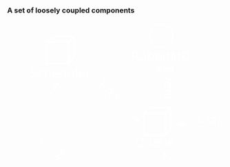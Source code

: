 ### A set of loosely coupled components

<svg
   xmlns:dc="http://purl.org/dc/elements/1.1/"
   xmlns:cc="http://creativecommons.org/ns#"
   xmlns:rdf="http://www.w3.org/1999/02/22-rdf-syntax-ns#"
   xmlns:svg="http://www.w3.org/2000/svg"
   xmlns="http://www.w3.org/2000/svg"
   xmlns:xlink="http://www.w3.org/1999/xlink"
   version="1.1"
   width="931.51184"
   height="597.75269"
   id="svg2">
  <defs
     id="defs4">
    <marker
       refX="0"
       refY="0"
       orient="auto"
       id="Arrow1Mend"
       style="overflow:visible">
      <path
         d="M 0,0 5,-5 -12.5,0 5,5 0,0 z"
         transform="matrix(-0.4,0,0,-0.4,-4,0)"
         id="path6294"
         style="fill-rule:evenodd;stroke:#000000;stroke-width:1pt" />
    </marker>
    <marker
       refX="0"
       refY="0"
       orient="auto"
       id="Arrow2Lend"
       style="overflow:visible">
      <path
         d="M 8.7185878,4.0337352 -2.2072895,0.01601326 8.7185884,-4.0017078 c -1.7454984,2.3720609 -1.7354408,5.6174519 -6e-7,8.035443 z"
         transform="matrix(-1.1,0,0,-1.1,-1.1,0)"
         id="path6306"
         style="fill-rule:evenodd;stroke-width:0.625;stroke-linejoin:round" />
    </marker>
    <marker
       refX="0"
       refY="0"
       orient="auto"
       id="Arrow1Lend"
       style="overflow:visible">
      <path
         d="M 0,0 5,-5 -12.5,0 5,5 0,0 z"
         transform="matrix(-0.8,0,0,-0.8,-10,0)"
         id="path6288"
         style="fill-rule:evenodd;stroke:#000000;stroke-width:1pt" />
    </marker>
    <filter
       color-interpolation-filters="sRGB"
       id="filter4927">
      <feTurbulence
         id="feTurbulence4929"
         type="fractalNoise"
         numOctaves="7"
         baseFrequency="0.02"
         seed="55"
         result="result0" />
      <feDiffuseLighting
         id="feDiffuseLighting4931"
         surfaceScale="4"
         diffuseConstant="1"
         kernelUnitLength="1"
         result="result1"
         in="result0">
        <feDistantLight
           id="feDistantLight4933"
           azimuth="235"
           elevation="60" />
      </feDiffuseLighting>
      <feSpecularLighting
         id="feSpecularLighting4935"
         in="result0"
         surfaceScale="3"
         specularConstant="1"
         specularExponent="25"
         kernelUnitLength="1"
         result="result3">
        <feDistantLight
           id="feDistantLight4937"
           azimuth="235"
           elevation="55" />
      </feSpecularLighting>
      <feComposite
         in2="SourceGraphic"
         operator="arithmetic"
         k1="1"
         k2="0"
         k3="0"
         k4="0"
         in="result1"
         result="result2"
         id="feComposite4939" />
      <feComposite
         in2="result3"
         operator="arithmetic"
         k1="0"
         k2="1"
         k3="1"
         k4="0"
         in="result2"
         result="result4"
         id="feComposite4941" />
      <feComposite
         in2="SourceAlpha"
         operator="in"
         in="result4"
         result="fbSourceGraphic"
         id="feComposite4943" />
      <feDisplacementMap
         in2="result0"
         scale="7"
         xChannelSelector="R"
         yChannelSelector="G"
         id="feDisplacementMap4945" />
    </filter>
    <filter
       color-interpolation-filters="sRGB"
       id="filter4927-9">
      <feTurbulence
         id="feTurbulence4929-3"
         type="fractalNoise"
         numOctaves="7"
         baseFrequency="0.02"
         seed="55"
         result="result0" />
      <feDiffuseLighting
         id="feDiffuseLighting4931-6"
         surfaceScale="4"
         diffuseConstant="1"
         kernelUnitLength="1"
         result="result1"
         in="result0">
        <feDistantLight
           id="feDistantLight4933-1"
           azimuth="235"
           elevation="60" />
      </feDiffuseLighting>
      <feSpecularLighting
         id="feSpecularLighting4935-5"
         in="result0"
         surfaceScale="3"
         specularConstant="1"
         specularExponent="25"
         kernelUnitLength="1"
         result="result3">
        <feDistantLight
           id="feDistantLight4937-6"
           azimuth="235"
           elevation="55" />
      </feSpecularLighting>
      <feComposite
         in2="SourceGraphic"
         operator="arithmetic"
         k1="1"
         k2="0"
         k3="0"
         k4="0"
         in="result1"
         result="result2"
         id="feComposite4939-9" />
      <feComposite
         in2="result3"
         operator="arithmetic"
         k1="0"
         k2="1"
         k3="1"
         k4="0"
         in="result2"
         result="result4"
         id="feComposite4941-2" />
      <feComposite
         in2="SourceAlpha"
         operator="in"
         in="result4"
         result="fbSourceGraphic"
         id="feComposite4943-5" />
      <feDisplacementMap
         in2="result0"
         scale="7"
         xChannelSelector="R"
         yChannelSelector="G"
         id="feDisplacementMap4945-8" />
    </filter>
    <filter
       color-interpolation-filters="sRGB"
       id="filter5200">
      <feTurbulence
         id="feTurbulence5202"
         type="fractalNoise"
         numOctaves="7"
         baseFrequency="0.02"
         seed="55"
         result="result0" />
      <feDiffuseLighting
         id="feDiffuseLighting5204"
         surfaceScale="4"
         diffuseConstant="1"
         kernelUnitLength="1"
         result="result1"
         in="result0">
        <feDistantLight
           id="feDistantLight5206"
           azimuth="235"
           elevation="60" />
      </feDiffuseLighting>
      <feSpecularLighting
         id="feSpecularLighting5208"
         in="result0"
         surfaceScale="3"
         specularConstant="1"
         specularExponent="25"
         kernelUnitLength="1"
         result="result3">
        <feDistantLight
           id="feDistantLight5210"
           azimuth="235"
           elevation="55" />
      </feSpecularLighting>
      <feComposite
         in2="SourceGraphic"
         operator="arithmetic"
         k1="1"
         k2="0"
         k3="0"
         k4="0"
         in="result1"
         result="result2"
         id="feComposite5212" />
      <feComposite
         in2="result3"
         operator="arithmetic"
         k1="0"
         k2="1"
         k3="1"
         k4="0"
         in="result2"
         result="result4"
         id="feComposite5214" />
      <feComposite
         in2="SourceAlpha"
         operator="in"
         in="result4"
         result="fbSourceGraphic"
         id="feComposite5216" />
      <feDisplacementMap
         in2="result0"
         scale="7"
         xChannelSelector="R"
         yChannelSelector="G"
         id="feDisplacementMap5218" />
    </filter>
    <marker
       refX="0"
       refY="0"
       orient="auto"
       id="Arrow1Mend-0"
       style="overflow:visible">
      <path
         d="M 0,0 5,-5 -12.5,0 5,5 0,0 z"
         transform="matrix(-0.4,0,0,-0.4,-4,0)"
         id="path6294-4"
         style="fill-rule:evenodd;stroke:#000000;stroke-width:1pt" />
    </marker>
    <marker
       refX="0"
       refY="0"
       orient="auto"
       id="marker4054"
       style="overflow:visible">
      <path
         d="M 0,0 5,-5 -12.5,0 5,5 0,0 z"
         transform="matrix(-0.4,0,0,-0.4,-4,0)"
         id="path4056"
         style="fill-rule:evenodd;stroke:#000000;stroke-width:1pt" />
    </marker>
    <marker
       refX="0"
       refY="0"
       orient="auto"
       id="marker4058"
       style="overflow:visible">
      <path
         d="M 0,0 5,-5 -12.5,0 5,5 0,0 z"
         transform="matrix(-0.4,0,0,-0.4,-4,0)"
         id="path4060"
         style="fill-rule:evenodd;stroke:#000000;stroke-width:1pt" />
    </marker>
    <marker
       refX="0"
       refY="0"
       orient="auto"
       id="marker4062"
       style="overflow:visible">
      <path
         d="M 0,0 5,-5 -12.5,0 5,5 0,0 z"
         transform="matrix(-0.4,0,0,-0.4,-4,0)"
         id="path4064"
         style="fill-rule:evenodd;stroke:#000000;stroke-width:1pt" />
    </marker>
    <marker
       refX="0"
       refY="0"
       orient="auto"
       id="marker4066"
       style="overflow:visible">
      <path
         d="M 0,0 5,-5 -12.5,0 5,5 0,0 z"
         transform="matrix(-0.4,0,0,-0.4,-4,0)"
         id="path4068"
         style="fill-rule:evenodd;stroke:#000000;stroke-width:1pt" />
    </marker>
    <marker
       refX="0"
       refY="0"
       orient="auto"
       id="marker4070"
       style="overflow:visible">
      <path
         d="M 0,0 5,-5 -12.5,0 5,5 0,0 z"
         transform="matrix(-0.4,0,0,-0.4,-4,0)"
         id="path4072"
         style="fill-rule:evenodd;stroke:#000000;stroke-width:1pt" />
    </marker>
    <marker
       refX="0"
       refY="0"
       orient="auto"
       id="marker4074"
       style="overflow:visible">
      <path
         d="M 0,0 5,-5 -12.5,0 5,5 0,0 z"
         transform="matrix(-0.4,0,0,-0.4,-4,0)"
         id="path4076"
         style="fill-rule:evenodd;stroke:#000000;stroke-width:1pt" />
    </marker>
    <path
       d="m 275.77164,1927.2959 c 35.31392,7.8399 75.72672,12.6374 98.6414,42.4264"
       id="path7150-9"
       style="fill:none;stroke:none" />
    <path
       d="m 456.43743,1138.4241 c 28.4362,5.7057 49.00039,20.5567 51.97234,48.7903"
       transform="translate(0,702.36215)"
       id="path7161-2"
       style="fill:none;stroke:none" />
    <path
       d="m 224.5064,1846.0895 c 2.26662,21.2383 -1.95841,40.8674 0.35355,61.3389"
       id="path7166-2"
       style="fill:none;stroke:none" />
    <path
       d="m 127,1169.5 c 14.35038,12.4758 36.6232,25.0774 46.5,36.75"
       transform="translate(0,702.36215)"
       id="path7189-6"
       style="fill:none;stroke:none" />
    <path
       d="m 64.06095,1972.2176 c 35.96516,71.8882 38.83121,64.6814 33.5,121"
       id="path7200-5"
       style="fill:none;stroke:none" />
    <path
       d="m 417.193,1423.0345 c 24.95118,-15.18 84.14272,-66.644 103.23758,-94.0452"
       transform="translate(0,702.36215)"
       id="path7211-5"
       style="fill:none;stroke:none" />
    <path
       d="m 251.37646,1280.199 c 24.33622,32.8983 59.3224,73.2045 94.39875,106.4195"
       transform="translate(0,702.36215)"
       id="path7235-1"
       style="fill:none;stroke:none" />
    <filter
       color-interpolation-filters="sRGB"
       id="filter4522">
      <feTurbulence
         id="feTurbulence4524"
         type="fractalNoise"
         numOctaves="7"
         baseFrequency="0.02"
         seed="55"
         result="result0" />
      <feDiffuseLighting
         id="feDiffuseLighting4526"
         surfaceScale="4"
         diffuseConstant="1"
         kernelUnitLength="1"
         result="result1"
         in="result0">
        <feDistantLight
           id="feDistantLight4528"
           azimuth="235"
           elevation="60" />
      </feDiffuseLighting>
      <feSpecularLighting
         id="feSpecularLighting4530"
         in="result0"
         surfaceScale="3"
         specularConstant="1"
         specularExponent="25"
         kernelUnitLength="1"
         result="result3">
        <feDistantLight
           id="feDistantLight4532"
           azimuth="235"
           elevation="55" />
      </feSpecularLighting>
      <feComposite
         in2="SourceGraphic"
         operator="arithmetic"
         k1="1"
         k2="0"
         k3="0"
         k4="0"
         in="result1"
         result="result2"
         id="feComposite4534" />
      <feComposite
         in2="result3"
         operator="arithmetic"
         k1="0"
         k2="1"
         k3="1"
         k4="0"
         in="result2"
         result="result4"
         id="feComposite4536" />
      <feComposite
         in2="SourceAlpha"
         operator="in"
         in="result4"
         result="fbSourceGraphic"
         id="feComposite4538" />
      <feDisplacementMap
         in2="result0"
         scale="7"
         xChannelSelector="R"
         yChannelSelector="G"
         id="feDisplacementMap4540" />
    </filter>
    <marker
       refX="0"
       refY="0"
       orient="auto"
       id="Arrow1Mend-08"
       style="overflow:visible">
      <path
         d="M 0,0 5,-5 -12.5,0 5,5 0,0 z"
         transform="matrix(-0.4,0,0,-0.4,-4,0)"
         id="path6294-0"
         style="fill-rule:evenodd;stroke:#000000;stroke-width:1pt" />
    </marker>
    <marker
       refX="0"
       refY="0"
       orient="auto"
       id="marker3361"
       style="overflow:visible">
      <path
         d="M 0,0 5,-5 -12.5,0 5,5 0,0 z"
         transform="matrix(-0.4,0,0,-0.4,-4,0)"
         id="path3363"
         style="fill-rule:evenodd;stroke:#000000;stroke-width:1pt" />
    </marker>
    <marker
       refX="0"
       refY="0"
       orient="auto"
       id="marker3365"
       style="overflow:visible">
      <path
         d="M 0,0 5,-5 -12.5,0 5,5 0,0 z"
         transform="matrix(-0.4,0,0,-0.4,-4,0)"
         id="path3367"
         style="fill-rule:evenodd;stroke:#000000;stroke-width:1pt" />
    </marker>
    <marker
       refX="0"
       refY="0"
       orient="auto"
       id="marker3369"
       style="overflow:visible">
      <path
         d="M 0,0 5,-5 -12.5,0 5,5 0,0 z"
         transform="matrix(-0.4,0,0,-0.4,-4,0)"
         id="path3371"
         style="fill-rule:evenodd;stroke:#000000;stroke-width:1pt" />
    </marker>
    <marker
       refX="0"
       refY="0"
       orient="auto"
       id="marker3373"
       style="overflow:visible">
      <path
         d="M 0,0 5,-5 -12.5,0 5,5 0,0 z"
         transform="matrix(-0.4,0,0,-0.4,-4,0)"
         id="path3375"
         style="fill-rule:evenodd;stroke:#000000;stroke-width:1pt" />
    </marker>
    <marker
       refX="0"
       refY="0"
       orient="auto"
       id="marker3377"
       style="overflow:visible">
      <path
         d="M 0,0 5,-5 -12.5,0 5,5 0,0 z"
         transform="matrix(-0.4,0,0,-0.4,-4,0)"
         id="path3379"
         style="fill-rule:evenodd;stroke:#000000;stroke-width:1pt" />
    </marker>
    <marker
       refX="0"
       refY="0"
       orient="auto"
       id="marker3381"
       style="overflow:visible">
      <path
         d="M 0,0 5,-5 -12.5,0 5,5 0,0 z"
         transform="matrix(-0.4,0,0,-0.4,-4,0)"
         id="path3383"
         style="fill-rule:evenodd;stroke:#000000;stroke-width:1pt" />
    </marker>
    <path
       d="m 275.77164,1927.2959 c 35.31392,7.8399 75.72672,12.6374 98.6414,42.4264"
       id="path7150-8"
       style="fill:none;stroke:none" />
    <path
       d="m 456.43743,1138.4241 c 28.4362,5.7057 49.00039,20.5567 51.97234,48.7903"
       transform="translate(0,702.36215)"
       id="path7161-7"
       style="fill:none;stroke:none" />
    <path
       d="m 224.5064,1846.0895 c 2.26662,21.2383 -1.95841,40.8674 0.35355,61.3389"
       id="path7166-0"
       style="fill:none;stroke:none" />
    <path
       d="m 127,1169.5 c 14.35038,12.4758 36.6232,25.0774 46.5,36.75"
       transform="translate(0,702.36215)"
       id="path7189-7"
       style="fill:none;stroke:none" />
    <path
       d="m 64.06095,1972.2176 c 35.96516,71.8882 38.83121,64.6814 33.5,121"
       id="path7200-0"
       style="fill:none;stroke:none" />
    <path
       d="m 417.193,1423.0345 c 24.95118,-15.18 84.14272,-66.644 103.23758,-94.0452"
       transform="translate(0,702.36215)"
       id="path7211-59"
       style="fill:none;stroke:none" />
    <path
       d="m 251.37646,1280.199 c 24.33622,32.8983 59.3224,73.2045 94.39875,106.4195"
       transform="translate(0,702.36215)"
       id="path7235-14"
       style="fill:none;stroke:none" />
    <marker
       refX="0"
       refY="0"
       orient="auto"
       id="Arrow1Mend-9"
       style="overflow:visible">
      <path
         d="M 0,0 5,-5 -12.5,0 5,5 0,0 z"
         transform="matrix(-0.4,0,0,-0.4,-4,0)"
         id="path6294-2"
         style="fill-rule:evenodd;stroke:#000000;stroke-width:1pt" />
    </marker>
  </defs>
  <metadata
     id="metadata7">
    <rdf:RDF>
      <cc:Work
         rdf:about="">
        <dc:format>image/svg+xml</dc:format>
        <dc:type
           rdf:resource="http://purl.org/dc/dcmitype/StillImage" />
        <dc:title></dc:title>
      </cc:Work>
    </rdf:RDF>
  </metadata>
  <g class="fragment"
     transform="matrix(1.5742694,0,0,1.5742694,-65.474708,-989.88714)"
     id="g6067-6-4">
    <g
       transform="translate(122.04179,-82.797355)"
       id="g5342-9-1-2-4">
      <path
         d="m 131.09203,838.77085 29.8198,0 0,29.81981 -7.50365,10 -32.31615,0 0,-32.31225 z m -10,8 31.8198,0 0,31.81981 -31.8198,0 z"
         id="rect5234-6-8-4-9-83"
         style="color:#000000;fill:none;stroke:#ffffff;stroke-width:2;stroke-linecap:butt;stroke-linejoin:miter;stroke-miterlimit:4;stroke-opacity:1;stroke-dashoffset:0;marker:none;visibility:visible;display:inline;overflow:visible;enable-background:accumulate" />
      <path
         d="m 152.77926,144.62967 8.06544,-8.06543"
         transform="translate(0,702.36215)"
         id="path5340-8-0-4-6"
         style="fill:none;stroke:#ffffff;stroke-width:2;stroke-linecap:butt;stroke-linejoin:miter;stroke-miterlimit:4;stroke-opacity:1;stroke-dasharray:none" />
    </g>
    <text
       x="230.05235"
       y="813.13824"
       id="text5536-7-8"
       xml:space="preserve"
       style="font-size:18px;font-style:normal;font-variant:normal;font-weight:normal;font-stretch:normal;line-height:125%;letter-spacing:0px;word-spacing:0px;fill:#ffffff;fill-opacity:1;stroke:none;font-family:DejaVu Sans;-inkscape-font-specification:DejaVu Sans"><tspan
         x="230.05235"
         y="813.13824"
         id="tspan5538-5-2"
         style="fill:#ffffff;fill-opacity:1">Queue</tspan></text>
  </g>
  <g class="fragment"
     transform="matrix(1.5742694,0,0,1.5742694,-4.078203,-1218.1562)"
     id="g6046-3-1"
     style="fill:#c8deff;fill-opacity:1">
    <path
       d="m 505.70777,889.69233 c -21.42092,0 -39.7442,14.28116 -47.20531,34.50478 -5.35621,-2.36328 -11.30177,-3.62681 -17.54193,-3.62681 -21.03759,0 -38.54689,14.90134 -42.37532,34.65648 -2.69572,-0.66954 -5.52194,-1.00744 -8.42939,-1.00744 -18.93171,0 -34.26499,15.09594 -34.26499,33.69896 0,18.6038 15.33344,33.699 34.26499,33.699 5.9529,0 11.57043,-1.5076 16.44902,-4.1306 8.42042,8.4426 22.10277,13.9533 37.54534,13.9533 12.43839,0 23.70787,-3.5715 32.03188,-9.3693 7.15298,7.4965 17.16349,12.1398 28.25076,12.1398 14.40383,0 26.99474,-7.8603 33.85393,-19.5957 4.72249,2.656 10.0575,4.181 15.67421,4.181 19.63149,0 35.54059,-18.2222 35.54059,-40.70173 0,-21.64929 -14.77085,-39.32334 -33.39883,-40.60057 -3.15506,-26.96374 -24.52183,-47.80396 -50.3943,-47.80396 z"
       id="path4074-4-7-17"
       style="fill:none;stroke:#ffffff;stroke-width:3.26240063;stroke-linecap:round;stroke-linejoin:round;stroke-opacity:1" />
    <g
       transform="translate(370.40009,135.59866)"
       id="g5342-1-1-8"
       style="fill:#ffffff;fill-opacity:1">
      <path
         d="m 131.09203,838.77085 29.8198,0 0,29.81981 -7.50365,10 -32.31615,0 0,-32.31225 z m -10,8 31.8198,0 0,31.81981 -31.8198,0 z"
         id="rect5234-6-3-4-91"
         style="color:#000000;fill:none;stroke:#ffffff;stroke-width:2;stroke-linecap:butt;stroke-linejoin:miter;stroke-miterlimit:4;stroke-opacity:1;stroke-dashoffset:0;marker:none;visibility:visible;display:inline;overflow:visible;enable-background:accumulate" />
      <path
         d="m 152.77926,144.62967 8.06544,-8.06543"
         transform="translate(0,702.36215)"
         id="path5340-6-7-0"
         style="fill:#ffffff;fill-opacity:1;stroke:#ffffff;stroke-width:2;stroke-linecap:butt;stroke-linejoin:miter;stroke-miterlimit:4;stroke-opacity:1;stroke-dasharray:none" />
    </g>
    <g
       transform="translate(359.60898,62.042311)"
       id="g5342-5-8-4"
       style="fill:#ffffff;fill-opacity:1">
      <path
         d="m 131.09203,838.77085 29.8198,0 0,29.81981 -7.50365,10 -32.31615,0 0,-32.31225 z m -10,8 31.8198,0 0,31.81981 -31.8198,0 z"
         id="rect5234-6-7-6-7"
         style="color:#000000;fill:none;stroke:#ffffff;stroke-width:2;stroke-linecap:butt;stroke-linejoin:miter;stroke-miterlimit:4;stroke-opacity:1;stroke-dashoffset:0;marker:none;visibility:visible;display:inline;overflow:visible;enable-background:accumulate" />
      <path
         d="m 152.77926,144.62967 8.06544,-8.06543"
         transform="translate(0,702.36215)"
         id="path5340-64-4-5"
         style="fill:#ffffff;fill-opacity:1;stroke:#ffffff;stroke-width:2;stroke-linecap:butt;stroke-linejoin:miter;stroke-miterlimit:4;stroke-opacity:1;stroke-dasharray:none" />
    </g>
    <g
       transform="translate(297.76279,134.14585)"
       id="g5342-5-7-6-8"
       style="fill:#ffffff;fill-opacity:1">
      <path
         d="m 131.09203,838.77085 29.8198,0 0,29.81981 -7.50365,10 -32.31615,0 0,-32.31225 z m -10,8 31.8198,0 0,31.81981 -31.8198,0 z"
         id="rect5234-6-7-9-3-3"
         style="color:#000000;fill:none;stroke:#ffffff;stroke-width:2;stroke-linecap:butt;stroke-linejoin:miter;stroke-miterlimit:4;stroke-opacity:1;stroke-dashoffset:0;marker:none;visibility:visible;display:inline;overflow:visible;enable-background:accumulate" />
      <path
         d="m 152.77926,144.62967 8.06544,-8.06543"
         transform="translate(0,702.36215)"
         id="path5340-64-9-9-5"
         style="fill:#ffffff;fill-opacity:1;stroke:#ffffff;stroke-width:2;stroke-linecap:butt;stroke-linejoin:miter;stroke-miterlimit:4;stroke-opacity:1;stroke-dasharray:none" />
    </g>
    <text
       x="429.92096"
       y="961.85248"
       id="text6033-5-5"
       xml:space="preserve"
       style="font-size:18px;font-style:normal;font-variant:normal;font-weight:normal;font-stretch:normal;line-height:125%;letter-spacing:0px;word-spacing:0px;fill:#ffffff;fill-opacity:1;stroke:none;font-family:DejaVu Sans;-inkscape-font-specification:DejaVu Sans"><tspan
         x="429.92096"
         y="961.85248"
         id="tspan6035-2-5"
         style="fill:#ffffff;fill-opacity:1">EC2 Workers</tspan></text>
  </g>
  <g  class="fragment"
     id="g4297">
    <g
       transform="matrix(1.5742694,0,0,1.5742694,-208.73323,-1219.7305)"
       id="g6041-5-3">
      <path
         d="m 553.60711,799.24994 6.7e-4,60.58372 c -3.3e-4,6.89428 -11.51218,12.50586 -25.71276,12.50586 -14.20056,0 -25.71243,-5.61158 -25.70893,-12.4848 l -10e-4,-60.61178 m 51.4234,-0.059 c 0,6.92222 -11.51113,12.5338 -25.71169,12.5338 -14.20058,0 -25.71244,-5.61158 -25.71244,-12.5338 0,-6.92222 11.51115,-12.5338 25.71173,-12.5338 14.20056,0 25.7124,5.61158 25.7124,12.5338 z"
         id="path5057-3-3-8-2-86"
         style="color:#000000;fill:none;stroke:#ffffff;stroke-width:2.63572335;stroke-linecap:butt;stroke-linejoin:miter;stroke-miterlimit:4;stroke-opacity:1;stroke-dasharray:none;stroke-dashoffset:0;marker:none;visibility:visible;display:inline;overflow:visible;enable-background:accumulate" />
      <text
         x="509.57349"
         y="846.21796"
         id="text5485-7-7"
         xml:space="preserve"
         style="font-size:29.11111069px;font-style:normal;font-variant:normal;font-weight:normal;font-stretch:normal;line-height:125%;letter-spacing:0px;word-spacing:0px;fill:#ffffff;fill-opacity:1;stroke:none;font-family:Monospace;-inkscape-font-specification:Monospace"><tspan
           x="509.57349"
           y="846.21796"
           id="tspan5487-8-2"
           style="font-style:normal;font-variant:normal;font-weight:normal;font-stretch:normal;fill:#ffffff;fill-opacity:1;font-family:DejaVu Sans;-inkscape-font-specification:DejaVu Sans">S3</tspan></text>
    </g>
    <g
       id="g4605">
      <path
         d="m 672.03125,90.1875 4.34375,0.84375 2.5625,0.59375 0.53125,-2.3125 -2.59375,-0.5625 0,-0.03125 -0.0312,0 L 672.5,87.875 z m 13.78125,3 6.09375,1.5 0.0312,0 0.71875,0.21875 0.625,-2.28125 -0.78125,-0.21875 -6.125,-1.5 z m 14,2.46875 -0.0312,0.125 -0.3125,1 0.0312,0 3.71875,1.125 0,-0.03125 3.03125,0.9375 0.6875,-2.25 -3.03125,-0.9375 -3.75,-1.09375 L 700.125,94.5 z m 13.125,5.375 1.25,0.4375 0.0312,0 3.5625,1.28125 0.0312,0 1.75,0.65625 0.84375,-2.21875 -1.78125,-0.65625 -0.0312,0 L 715,99.25 l -0.0312,0 -1.28125,-0.4375 z m 13.21875,4.9375 2.125,0.875 0.0312,0 3.40625,1.4375 0.90625,0.40625 0.96875,-2.15625 -0.9375,-0.40625 -3.4375,-1.46875 -0.0312,0 -2.15625,-0.875 z m 12.90625,5.65625 2.625,1.28125 0,-0.0312 3.21875,1.625 0.46875,0.25 1.09375,-2.09375 -0.46875,-0.25 -0.0312,0 -3.25,-1.625 0,-0.0312 -2.65625,-1.25 z m 12.5,6.4375 2.71875,1.5625 3,1.78125 0.0312,0 0.34375,0.21875 1.21875,-2 -0.34375,-0.21875 0,-0.0312 -0.0312,0 -3.03125,-1.78125 0,-0.0312 -2.71875,-1.53125 z m 12.03125,7.34375 2.40625,1.625 0.0312,0 2.78125,1.96875 0,-0.0312 0.5625,0.4375 1.40625,-1.90625 -0.59375,-0.4375 -2.8125,-1.96875 -0.0312,0 0,-0.0312 -2.4375,-1.625 z m 11.375,8.25 1.84375,1.4375 0.0312,0.0312 2.53125,2.125 1.03125,0.875 1.53125,-1.75 -1.03125,-0.90625 0,-0.0312 -2.59375,-2.15625 -1.84375,-1.46875 z m 10.625,9.21875 1.03125,1 2.28125,2.28125 0,0.0312 1.625,1.6875 1.6875,-1.625 -1.625,-1.71875 -2.3125,-2.34375 -0.0312,0 -1.03125,-1 z m 9.59375,10.25 0.15625,0.1875 -0.0312,0 2,2.4375 0.0312,0.0312 1.9375,2.5 -0.0312,0 0.25,0.34375 1.90625,-1.40625 -0.25,-0.34375 0,-0.0312 -1.96875,-2.53125 -2.03125,-2.5 -0.0312,-0.0312 -0.15625,-0.1875 z m 8.34375,11.25 1.0625,1.65625 0,0.0312 1.625,2.65625 0,0.0312 0.9375,1.625 2.0625,-1.15625 -0.96875,-1.6875 0,-0.0312 -1.65625,-2.6875 0,-0.0312 -1.09375,-1.6875 z m 6.875,12.21875 0.21875,0.375 0,0.0312 1.28125,2.8125 0.0312,0.0312 1.1875,2.84375 0.0312,0.0312 0.0937,0.25 2.1875,-0.84375 -0.0937,-0.28125 -0.0312,-0.0312 -1.21875,-2.90625 0,-0.0312 -0.0312,0 -1.3125,-2.875 0,-0.0312 -0.21875,-0.4375 z m 5.21875,12.96875 0.65625,2.03125 0,0.0312 0.875,3.03125 0,0.0312 0.40625,1.625 2.3125,-0.59375 -0.4375,-1.65625 0,-0.0312 -0.875,-3.09375 -0.0312,0 0,-0.0312 -0.65625,-2.0625 z m 3.4375,13.59375 0.1875,0.90625 0,0.0312 0.5,3.1875 0,0.0312 0.375,2.78125 2.34375,-0.3125 -0.375,-2.78125 0,-0.0312 0,-0.0312 -0.53125,-3.25 0,-0.0312 -0.1875,-0.9375 z m 1.65625,13.90625 0,0.15625 0,0.0312 0.15625,3.34375 0,0.0625 0.0312,3.4375 2.34375,-0.0312 -0.0312,-3.46875 0,-0.0312 -0.125,-3.4375 0,-0.0312 -0.0312,-0.1875 z"
         id="path6277-2"
         style="font-size:medium;font-style:normal;font-variant:normal;font-weight:normal;font-stretch:normal;text-indent:0;text-align:start;text-decoration:none;line-height:normal;letter-spacing:normal;word-spacing:normal;text-transform:none;direction:ltr;block-progression:tb;writing-mode:lr-tb;text-anchor:start;baseline-shift:baseline;color:#000000;fill:#ffffff;fill-opacity:1;stroke:none;stroke-width:2.36140418;marker:none;visibility:visible;display:inline;overflow:visible;enable-background:accumulate;font-family:Sans;-inkscape-font-specification:Sans" />
      <path
         d="m 677.9386,90.036954 5.50571,-3.781135 -17.11427,1.625416 15.38969,7.66143 -3.78113,-5.505711 z"
         id="path4611"
         style="fill:#ffffff;fill-opacity:1;fill-rule:evenodd;stroke:#ffffff;stroke-width:0.94456167pt;stroke-opacity:1" />
    </g>
    <g
       id="g4653">
      <path
         d="m 396.625,238.5 2.46875,0.0312 0.0312,-2.34375 -2.4375,-0.0625 z m 9.5,0.25 4.6875,0.21875 2.375,0.15625 0.15625,-2.375 -2.375,-0.125 -0.0312,0 -4.6875,-0.21875 z m 14.09375,0.875 4.4375,0.375 2.625,0.25 0.21875,-2.34375 -2.625,-0.25 -4.4375,-0.40625 z m 14.0625,1.40625 3.875,0.5 3.125,0.4375 0.34375,-2.34375 -3.15625,-0.4375 -3.875,-0.5 z m 13.96875,2.03125 3.09375,0.5 3.875,0.71875 0.4375,-2.3125 -3.90625,-0.71875 -3.09375,-0.53125 z m 13.875,2.59375 2.09375,0.4375 0.0312,0 4.1875,0.9375 0.0312,0 0.5625,0.125 0.53125,-2.28125 -0.5625,-0.125 -0.0312,-0.0312 -4.21875,-0.9375 -0.0312,0 -2.09375,-0.4375 z m 13.75,3.1875 0.9375,0.25 0,-0.0312 4.125,1.125 0.0312,0 1.75,0.46875 0.625,-2.28125 -1.78125,-0.46875 -4.15625,-1.125 -0.9375,-0.21875 z m 13.59375,3.78125 3.6875,1.125 3.0625,1 0.71875,-2.25 -3.0625,-1 -3.6875,-1.125 z m 13.4375,4.375 2.1875,0.75 0.0312,0 3.90625,1.4375 0.53125,0.1875 0.8125,-2.1875 -0.53125,-0.21875 -3.9375,-1.4375 -2.21875,-0.78125 z m 13.25,4.90625 0.625,0.25 0.0312,0.0312 3.8125,1.5625 0,-0.0312 2.0625,0.875 0.90625,-2.1875 -2.0625,-0.84375 -3.84375,-1.59375 -0.0312,0 -0.65625,-0.25 z m 13,5.5 2.8125,1.25 0.0312,0.0312 3.5625,1.65625 1,-2.125 -3.5625,-1.6875 -0.0312,0 0,-0.0312 -2.875,-1.25 z m 12.78125,6 4.84375,2.40625 0.0312,0 1.40625,0.75 1.125,-2.0625 -1.46875,-0.78125 -0.0312,0 -4.875,-2.4375 z m 12.53125,6.46875 6.21875,3.40625 1.125,-2.0625 -6.1875,-3.40625 z m 12.3125,6.9375 1.46875,0.875 0.0312,0 4.5625,2.78125 1.21875,-2.03125 -4.59375,-2.78125 -0.0312,0 -1.46875,-0.875 z m 12.0625,7.375 3.28125,2.09375 0.0312,0 2.625,1.75 1.28125,-1.96875 -2.625,-1.75 -0.0312,0 -3.3125,-2.09375 z m 11.8125,7.75 5.03125,3.46875 0.78125,0.5625 1.34375,-1.9375 -0.75,-0.53125 -0.0312,-0.0312 L 591.96875,300 z m 11.5625,8.125 0.125,0.0937 0.0312,0 5.53125,4.09375 1.40625,-1.90625 -5.5625,-4.09375 -0.0312,0 -0.125,-0.0937 z m 11.34375,8.46875 1.90625,1.46875 0,-0.0312 3.65625,2.875 1.46875,-1.84375 -3.65625,-2.875 -0.0312,0 0,-0.0312 -1.9375,-1.46875 z m 11.09375,8.71875 3.6875,2.96875 1.8125,1.5 1.5,-1.8125 -1.8125,-1.5 0,-0.0312 -3.6875,-2.96875 z m 10.9375,9 5.375,4.5625 1.53125,-1.78125 -5.375,-4.59375 z"
         id="path6279-1"
         style="font-size:medium;font-style:normal;font-variant:normal;font-weight:normal;font-stretch:normal;text-indent:0;text-align:start;text-decoration:none;line-height:normal;letter-spacing:normal;word-spacing:normal;text-transform:none;direction:ltr;block-progression:tb;writing-mode:lr-tb;text-anchor:start;baseline-shift:baseline;color:#000000;fill:#ffffff;fill-opacity:1;stroke:none;stroke-width:2.36140418;marker:none;visibility:visible;display:inline;overflow:visible;enable-background:accumulate;font-family:Sans;-inkscape-font-specification:Sans" />
      <path
         d="m 406.1103,237.45023 4.79232,-4.65226 -16.59804,4.47719 16.45798,4.96738 -4.65226,-4.79231 z"
         id="path4659"
         style="fill:#ffffff;fill-opacity:1;fill-rule:evenodd;stroke:#ffffff;stroke-width:0.94456167pt;stroke-opacity:1" />
    </g>
    <g
       transform="matrix(1.5742694,0,0,1.5742694,7.6495954,-2802.9982)"
       id="g7177-4">
      <text
         id="text7119-0"
         xml:space="preserve"
         style="font-size:18px;font-style:normal;font-variant:normal;font-weight:normal;font-stretch:normal;line-height:125%;letter-spacing:0px;word-spacing:0px;fill:#ffffff;fill-opacity:1;stroke:none;font-family:DejaVu Sans;-inkscape-font-specification:DejaVu Sans"><textPath
           xlink:href="#path7150-8"
           id="textPath7152-9"><tspan
   id="tspan7134-5"
   style="fill:#ffffff;fill-opacity:1">Claim Task</tspan></textPath></text>
      <path
         d="m 275.77164,1927.2959 c 35.31392,7.8399 75.72672,12.6374 98.6414,42.4264"
         id="path3452"
         style="fill:none;stroke:none" />
    </g>
    <g
       transform="matrix(1.5742694,0,0,1.5742694,7.6495954,-2799.8497)"
       id="g7183-1">
      <text
         id="text7115-9"
         xml:space="preserve"
         style="font-size:18px;font-style:normal;font-variant:normal;font-weight:normal;font-stretch:normal;line-height:125%;letter-spacing:0px;word-spacing:0px;fill:#ffffff;fill-opacity:1;stroke:none;font-family:DejaVu Sans;-inkscape-font-specification:DejaVu Sans"><textPath
           xlink:href="#path7161-7"
           id="textPath7163-1"><tspan
   id="tspan7117-86"
   style="fill:#ffffff;fill-opacity:1">Artifact</tspan></textPath></text>
      <path
         d="m 456.43743,1138.4241 c 28.4362,5.7057 49.00039,20.5567 51.97234,48.7903"
         transform="translate(0,702.36215)"
         id="path3458"
         style="fill:none;stroke:none" />
    </g>
  </g>
  <g class="fragment"
     id="g4332">
    <g
       transform="matrix(1.5742694,0,0,1.5742694,57.318303,-845.05436)"
       id="g6060-2-8">
      <g
         transform="translate(195.30743,16.904701)"
         id="g5342-9-7-0-5">
        <path
           d="m 131.09203,838.77085 29.8198,0 0,29.81981 -7.50365,10 -32.31615,0 0,-32.31225 z m -10,8 31.8198,0 0,31.81981 -31.8198,0 z"
           id="rect5234-6-8-45-8-5"
           style="color:#000000;fill:none;stroke:#ffffff;stroke-width:2;stroke-linecap:butt;stroke-linejoin:miter;stroke-miterlimit:4;stroke-opacity:1;stroke-dashoffset:0;marker:none;visibility:visible;display:inline;overflow:visible;enable-background:accumulate" />
        <path
           d="m 152.77926,144.62967 8.06544,-8.06543"
           transform="translate(0,702.36215)"
           id="path5340-8-01-1-3"
           style="fill:none;stroke:#ffffff;stroke-width:2;stroke-linecap:butt;stroke-linejoin:miter;stroke-miterlimit:4;stroke-opacity:1;stroke-dasharray:none" />
      </g>
      <text
         x="285.67117"
         y="913.06213"
         id="text5540-4-6"
         xml:space="preserve"
         style="font-size:18px;font-style:normal;font-variant:normal;font-weight:normal;font-stretch:normal;line-height:125%;letter-spacing:0px;word-spacing:0px;fill:#ffffff;fill-opacity:1;stroke:none;font-family:Monospace;-inkscape-font-specification:Monospace"><tspan
           x="285.67117"
           y="913.06213"
           id="tspan5542-8-67"
           style="font-style:normal;font-variant:normal;font-weight:normal;font-stretch:normal;fill:#ffffff;fill-opacity:1;font-family:DejaVu Sans;-inkscape-font-specification:DejaVu Sans">Provisioner</tspan></text>
    </g>
    <g
       id="g4613">
      <path
         d="m 745.75,427.21875 1.5,1.8125 5.46875,-4.5 -1.53125,-1.8125 z m -10.9375,9.03125 1.5,1.8125 5.46875,-4.5 -1.5,-1.8125 z m -10.9375,9.03125 1.53125,1.8125 5.4375,-4.5 -1.5,-1.84375 z m -10.90625,9 1.5,1.84375 5.46875,-4.53125 -1.5,-1.8125 z m -10.9375,9.03125 1.5,1.8125 5.46875,-4.5 -1.5,-1.8125 z m -10.90625,9.03125 1.5,1.8125 5.46875,-4.5 -1.53125,-1.84375 z m -10.9375,9 1.5,1.84375 5.46875,-4.53125 -1.5,-1.8125 z m -10.9375,9.03125 1.53125,1.8125 5.4375,-4.5 -1.5,-1.8125 z m -10.90625,9.03125 1.5,1.8125 5.46875,-4.5 -1.5,-1.84375 z m -10.9375,9 1.5,1.84375 5.46875,-4.53125 -1.5,-1.8125 z M 636.5,517.4375 l 1.5,1.8125 5.46875,-4.5 -1.53125,-1.8125 z m -10.9375,9.03125 1.5,1.8125 5.46875,-4.5 -1.5,-1.84375 z"
         id="path6269-37"
         style="font-size:medium;font-style:normal;font-variant:normal;font-weight:normal;font-stretch:normal;text-indent:0;text-align:start;text-decoration:none;line-height:normal;letter-spacing:normal;word-spacing:normal;text-transform:none;direction:ltr;block-progression:tb;writing-mode:lr-tb;text-anchor:start;baseline-shift:baseline;color:#000000;fill:#ffffff;fill-opacity:1;stroke:none;stroke-width:2.36140418;marker:none;visibility:visible;display:inline;overflow:visible;enable-background:accumulate;font-family:Sans;-inkscape-font-specification:Sans" />
      <path
         d="m 750.09693,425.15797 -0.63452,6.64885 9.73873,-14.16676 -15.75306,6.88339 6.64885,0.63452 z"
         id="path4619"
         style="fill:#ffffff;fill-opacity:1;fill-rule:evenodd;stroke:#ffffff;stroke-width:0.94456167pt;stroke-opacity:1" />
    </g>
    <g
       id="g4637">
      <path
         d="m 364.6875,307.4375 4.5625,5.40625 1.8125,-1.5 -4.5625,-5.4375 z m 9.125,10.84375 4.5625,5.40625 1.8125,-1.53125 -4.5625,-5.40625 z m 9.15625,10.8125 4.5625,5.4375 L 389.3125,333 384.75,327.59375 z m 9.125,10.84375 4.5625,5.40625 1.8125,-1.53125 -4.5625,-5.40625 z m 9.125,10.8125 4.5625,5.4375 1.8125,-1.53125 -4.5625,-5.40625 z m 9.15625,10.84375 4.5625,5.40625 1.78125,-1.5 -4.5625,-5.4375 z m 9.125,10.84375 4.5625,5.40625 1.8125,-1.53125 -4.5625,-5.40625 z m 9.125,10.8125 4.5625,5.40625 1.8125,-1.5 -4.5625,-5.4375 z m 9.125,10.84375 4.59375,5.40625 1.78125,-1.53125 -4.5625,-5.40625 z m 9.15625,10.8125 4.5625,5.4375 1.8125,-1.53125 -4.5625,-5.40625 z m 9.125,10.84375 4.5625,5.40625 1.8125,-1.53125 -4.5625,-5.40625 z m 9.125,10.8125 4.59375,5.4375 1.78125,-1.53125 -4.5625,-5.40625 z m 9.15625,10.84375 4.5625,5.40625 1.8125,-1.5 -4.5625,-5.4375 z m 9.125,10.84375 4.5625,5.40625 1.8125,-1.53125 -4.5625,-5.40625 z m 9.125,10.8125 4.59375,5.40625 1.78125,-1.5 -4.5625,-5.4375 z m 9.15625,10.84375 4.5625,5.40625 1.8125,-1.53125 -4.5625,-5.40625 z m 9.125,10.8125 4.5625,5.4375 1.8125,-1.53125 -4.5625,-5.40625 z m 9.125,10.84375 4.59375,5.40625 1.78125,-1.53125 -4.5625,-5.40625 z m 9.15625,10.8125 4.5625,5.4375 1.8125,-1.53125 -4.59375,-5.40625 z m 9.125,10.84375 4.5625,5.40625 1.8125,-1.5 -4.5625,-5.4375 z"
         id="path6271-0"
         style="font-size:medium;font-style:normal;font-variant:normal;font-weight:normal;font-stretch:normal;text-indent:0;text-align:start;text-decoration:none;line-height:normal;letter-spacing:normal;word-spacing:normal;text-transform:none;direction:ltr;block-progression:tb;writing-mode:lr-tb;text-anchor:start;baseline-shift:baseline;color:#000000;fill:#ffffff;fill-opacity:1;stroke:none;stroke-width:2.36140418;marker:none;visibility:visible;display:inline;overflow:visible;enable-background:accumulate;font-family:Sans;-inkscape-font-specification:Sans" />
      <path
         d="m 367.89469,309.41827 6.65512,0.56506 -14.26768,-9.59028 7.0475,15.68033 0.56506,-6.65511 z"
         id="path4643"
         style="fill:#ffffff;fill-opacity:1;fill-rule:evenodd;stroke:#ffffff;stroke-width:0.94456167pt;stroke-opacity:1" />
    </g>
    <g
       transform="matrix(1.5742694,0,0,1.5742694,7.6495954,-2799.8497)"
       id="g7222-4">
      <text
         transform="translate(-8.8388347,4.9497475)"
         id="text7111-6"
         xml:space="preserve"
         style="font-size:18px;font-style:normal;font-variant:normal;font-weight:normal;font-stretch:normal;line-height:125%;letter-spacing:0px;word-spacing:0px;fill:#ffffff;fill-opacity:1;stroke:none;font-family:DejaVu Sans;-inkscape-font-specification:DejaVu Sans"><textPath
           xlink:href="#path7211-59"
           id="textPath7213-3"><tspan
   id="tspan7113-5"
   style="fill:#ffffff;fill-opacity:1">Launch Node</tspan></textPath></text>
      <path
         d="m 417.193,1423.0345 c 24.95118,-15.18 84.14272,-66.644 103.23758,-94.0452"
         transform="translate(0,702.36215)"
         id="path3482"
         style="fill:none;stroke:none" />
    </g>
    <g
       transform="matrix(1.5742694,0,0,1.5742694,4.8666541,-2788.7179)"
       id="g7240-0">
      <text
         id="text7107-6"
         xml:space="preserve"
         style="font-size:18px;font-style:normal;font-variant:normal;font-weight:normal;font-stretch:normal;line-height:125%;letter-spacing:0px;word-spacing:0px;fill:#ffffff;fill-opacity:1;stroke:none;font-family:DejaVu Sans;-inkscape-font-specification:DejaVu Sans"><textPath
           xlink:href="#path7235-14"
           id="textPath7237-5"><tspan
   id="tspan7109-30"
   style="fill:#ffffff;fill-opacity:1">Pending Tasks?</tspan></textPath></text>
      <path
         d="m 251.37646,1280.199 c 24.33622,32.8983 59.3224,73.2045 94.39875,106.4195"
         transform="translate(0,702.36215)"
         id="path3488"
         style="fill:none;stroke:none" />
    </g>
  </g>
  <g class="fragment"
     id="g4352">
    <g
       transform="matrix(1.5742694,0,0,1.5742694,-31.25554,-1405.5734)"
       id="g6081-5-2">
      <path
         d="m 257.38687,168.98067 a 29.698485,29.698485 0 1 1 -59.39697,0 29.698485,29.698485 0 1 1 59.39697,0 z"
         transform="matrix(0.5756846,0,0,0.5756846,116.05713,816.84321)"
         id="path5524-5-3"
         style="color:#000000;fill:none;stroke:#ffffff;stroke-width:3.47412443;stroke-linecap:butt;stroke-linejoin:miter;stroke-miterlimit:4;stroke-opacity:1;stroke-dasharray:none;stroke-dashoffset:0;marker:none;visibility:visible;display:inline;overflow:visible;enable-background:accumulate" />
      <text
         x="202.93965"
         y="950.53876"
         id="text5526-9-5"
         xml:space="preserve"
         style="font-size:18px;font-style:normal;font-variant:normal;font-weight:normal;font-stretch:normal;line-height:125%;letter-spacing:0px;word-spacing:0px;fill:#ffffff;fill-opacity:1;stroke:none;font-family:Monospace;-inkscape-font-specification:Monospace"><tspan
           x="202.93965"
           y="950.53876"
           id="tspan5528-9-4"
           style="font-style:normal;font-variant:normal;font-weight:normal;font-stretch:normal;fill:#ffffff;fill-opacity:1;font-family:DejaVu Sans;-inkscape-font-specification:DejaVu Sans">RabbitMQ</tspan></text>
    </g>
    <g
       transform="matrix(1.5742694,0,0,1.5742694,10.798134,-2802.9982)"
       id="g7171-1">
      <text
         id="text7123-4"
         xml:space="preserve"
         style="font-size:18px;font-style:normal;font-variant:normal;font-weight:normal;font-stretch:normal;line-height:125%;letter-spacing:0px;word-spacing:0px;fill:#ffffff;fill-opacity:1;stroke:none;font-family:DejaVu Sans;-inkscape-font-specification:DejaVu Sans"><textPath
           xlink:href="#path7166-0"
           id="textPath7168-2"><tspan
   id="tspan7125-7"
   style="fill:#ffffff;fill-opacity:1">Event</tspan></textPath></text>
      <path
         d="m 224.5064,1846.0895 c 2.26662,21.2383 -1.95841,40.8674 0.35355,61.3389"
         id="path3464"
         style="fill:none;stroke:none" />
    </g>
    <g
       id="g4645">
      <path
         d="m 352.4375,107.21875 2.375,-0.0312 -0.0937,-6.1875 -2.34375,0 z m 0.0937,7.09375 0.0625,7.0625 2.375,0 -0.0937,-7.09375 z m 0.15625,14.15625 0.0625,7.09375 2.375,-0.0312 -0.0937,-7.09375 z m 0.21875,21.25 2.375,-0.0312 -0.0937,-7.0625 -2.34375,0 z m 0.0937,7.09375 0.0625,7.09375 2.375,-0.0312 -0.0937,-7.09375 z m 0.15625,14.15625 0.0625,7.09375 2.375,-0.0312 -0.0937,-7.09375 z m 0.15625,14.1875 0.0625,7.0625 2.375,-0.0312 -0.0937,-7.0625 z"
         id="path6263-1-7"
         style="font-size:medium;font-style:normal;font-variant:normal;font-weight:normal;font-stretch:normal;text-indent:0;text-align:start;text-decoration:none;line-height:normal;letter-spacing:normal;word-spacing:normal;text-transform:none;direction:ltr;block-progression:tb;writing-mode:lr-tb;text-anchor:start;baseline-shift:baseline;color:#000000;fill:#ffffff;fill-opacity:1;stroke:none;stroke-width:2.36140418;marker:none;visibility:visible;display:inline;overflow:visible;enable-background:accumulate;font-family:Sans;-inkscape-font-specification:Sans" />
      <path
         d="m 353.65523,110.44442 4.77485,4.67018 -4.90569,-16.476479 -4.53934,16.581149 4.67018,-4.77485 z"
         id="path4651"
         style="fill:#ffffff;fill-opacity:1;fill-rule:evenodd;stroke:#ffffff;stroke-width:0.94456167pt;stroke-opacity:1" />
    </g>
  </g>
  <g class="fragment"
     id="g4364">
    <g
       id="g4629">
      <path
         d="m 190.34375,143.6875 5.625,4.34375 1.4375,-1.875 -5.59375,-4.34375 z m 11.21875,8.65625 5.59375,4.34375 1.46875,-1.875 L 203,150.5 z m 11.21875,8.6875 5.59375,4.3125 1.4375,-1.875 -5.59375,-4.3125 z M 224,169.6875 229.59375,174 l 1.4375,-1.84375 -5.59375,-4.34375 z m 11.1875,8.65625 5.625,4.34375 1.4375,-1.875 -5.59375,-4.34375 z M 246.40625,187 l 5.625,4.34375 1.4375,-1.875 -5.625,-4.34375 z m 11.21875,8.65625 5.59375,4.34375 1.46875,-1.875 -5.625,-4.3125 z m 11.21875,8.6875 5.59375,4.3125 1.4375,-1.875 -5.59375,-4.3125 z m 11.1875,8.65625 5.625,4.3125 1.4375,-1.84375 L 281.5,211.125 z m 11.21875,8.65625 5.625,4.34375 1.4375,-1.875 -5.625,-4.34375 z m 11.21875,8.65625 4.40625,3.40625 1.4375,-1.84375 -4.40625,-3.4375 z"
         id="path6263-1"
         style="font-size:medium;font-style:normal;font-variant:normal;font-weight:normal;font-stretch:normal;text-indent:0;text-align:start;text-decoration:none;line-height:normal;letter-spacing:normal;word-spacing:normal;text-transform:none;direction:ltr;block-progression:tb;writing-mode:lr-tb;text-anchor:start;baseline-shift:baseline;color:#000000;fill:#ffffff;fill-opacity:1;stroke:none;stroke-width:2.36140418;marker:none;visibility:visible;display:inline;overflow:visible;enable-background:accumulate;font-family:Sans;-inkscape-font-specification:Sans" />
      <path
         d="m 300.12941,227.02084 -6.6248,0.84965 15.96785,6.36929 -10.1927,-13.84374 0.84965,6.6248 z"
         id="path4635"
         style="fill:#ffffff;fill-opacity:1;fill-rule:evenodd;stroke:#ffffff;stroke-width:0.94456167pt;stroke-opacity:1" />
    </g>
    <g
       transform="matrix(1.5742694,0,0,1.5742694,-7.2267418,-1181.948)"
       id="g6074-1-4">
      <g
         transform="translate(-57.859577,-65.849082)"
         id="g5342-9-0-6">
        <path
           d="m 131.09203,838.77085 29.8198,0 0,29.81981 -7.50365,10 -32.31615,0 0,-32.31225 z m -10,8 31.8198,0 0,31.81981 -31.8198,0 z"
           id="rect5234-6-8-5-8"
           style="color:#000000;fill:none;stroke:#ffffff;stroke-width:2;stroke-linecap:butt;stroke-linejoin:miter;stroke-miterlimit:4;stroke-opacity:1;stroke-dashoffset:0;marker:none;visibility:visible;display:inline;overflow:visible;enable-background:accumulate" />
        <path
           d="m 152.77926,144.62967 8.06544,-8.06543"
           transform="translate(0,702.36215)"
           id="path5340-8-3-70"
           style="fill:none;stroke:#ffffff;stroke-width:2;stroke-linecap:butt;stroke-linejoin:miter;stroke-miterlimit:4;stroke-opacity:1;stroke-dasharray:none" />
      </g>
      <text
         x="37.355331"
         y="833.15906"
         id="text5532-4-0"
         xml:space="preserve"
         style="font-size:18px;font-style:normal;font-variant:normal;font-weight:normal;font-stretch:normal;line-height:125%;letter-spacing:0px;word-spacing:0px;fill:#ffffff;fill-opacity:1;stroke:none;font-family:Monospace;-inkscape-font-specification:Monospace"><tspan
           x="37.355331"
           y="833.15906"
           id="tspan5534-8-7"
           style="font-style:normal;font-variant:normal;font-weight:normal;font-stretch:normal;fill:#ffffff;fill-opacity:1;font-family:DejaVu Sans;-inkscape-font-specification:DejaVu Sans">Scheduler</tspan></text>
    </g>
    <g
       transform="matrix(1.5742694,0,0,1.5742694,7.6495954,-2799.8497)"
       id="g7194-9">
      <text
         id="text7103-0"
         xml:space="preserve"
         style="font-size:18px;font-style:normal;font-variant:normal;font-weight:normal;font-stretch:normal;line-height:125%;letter-spacing:0px;word-spacing:0px;fill:#ffffff;fill-opacity:1;stroke:none;font-family:DejaVu Sans;-inkscape-font-specification:DejaVu Sans"><textPath
           xlink:href="#path7189-7"
           id="textPath7191-4"><tspan
   id="tspan7105-1"
   style="fill:#ffffff;fill-opacity:1">Task</tspan></textPath></text>
      <path
         d="m 127,1169.5 c 14.35038,12.4758 36.6232,25.0774 46.5,36.75"
         transform="translate(0,702.36215)"
         id="path3470"
         style="fill:none;stroke:none" />
    </g>
  </g>
  <g class="fragment"
     id="g4378">
    <g
       transform="matrix(1.5742694,0,0,1.5742694,-45.009208,-1002.4813)"
       id="g6092-3-6">
      <g
         transform="translate(-36.25,12.75)"
         id="g5228-7-5">
        <path
           d="m 79,266 28.5,-28.5 7.97789,29.77388"
           transform="translate(0,702.36215)"
           id="path5220-9-0"
           style="fill:none;stroke:#ffffff;stroke-width:2;stroke-linecap:butt;stroke-linejoin:miter;stroke-miterlimit:4;stroke-opacity:1;stroke-dasharray:none" />
        <path
           d="m 107,237.5 6.74343,-25.16682 -22.545109,6.04094"
           transform="translate(0,702.36215)"
           id="path5222-6-2"
           style="fill:none;stroke:#ffffff;stroke-width:2;stroke-linecap:butt;stroke-linejoin:miter;stroke-miterlimit:4;stroke-opacity:1;stroke-dasharray:none" />
        <path
           d="m 114,212.5 9,18"
           transform="translate(0,702.36215)"
           id="path5224-3-5"
           style="fill:none;stroke:#ffffff;stroke-width:2;stroke-linecap:butt;stroke-linejoin:miter;stroke-miterlimit:4;stroke-opacity:1;stroke-dasharray:none" />
        <path
           d="m 131,201.5 a 12.75,12.25 0 1 1 -25.5,0 12.75,12.25 0 1 1 25.5,0 z"
           transform="translate(1.75,701.61215)"
           id="path5226-7-5"
           style="color:#000000;fill:none;stroke:#ffffff;stroke-width:2;stroke-linecap:butt;stroke-linejoin:miter;stroke-miterlimit:4;stroke-opacity:1;stroke-dasharray:none;stroke-dashoffset:0;marker:none;visibility:visible;display:inline;overflow:visible;enable-background:accumulate" />
      </g>
      <path
         d="m 81.75,951.1122 23.25,-2.25005 5.5972,-20.88902"
         id="path6086-5-9"
         style="fill:none;stroke:#ffffff;stroke-width:3.5;stroke-linecap:butt;stroke-linejoin:miter;stroke-miterlimit:4;stroke-opacity:1;stroke-dasharray:none" />
      <text
         x="30"
         y="1000.3621"
         id="text6088-6-3"
         xml:space="preserve"
         style="font-size:18px;font-style:normal;font-variant:normal;font-weight:normal;font-stretch:normal;line-height:125%;letter-spacing:0px;word-spacing:0px;fill:#ffffff;fill-opacity:1;stroke:none;font-family:DejaVu Sans;-inkscape-font-specification:DejaVu Sans"><tspan
           x="30"
           y="1000.3621"
           id="tspan6090-6-9"
           style="fill:#ffffff;fill-opacity:1">Developer</tspan></text>
    </g>
    <g
       id="g4621">
      <path
         d="m 113.0625,146.28125 1.84375,1.46875 2.75,-3.4375 -1.84375,-1.46875 z m -6,7.78125 -2.625,3.53125 1.90625,1.40625 2.625,-3.53125 -0.0312,0 1.625,-2.125 -1.875,-1.4375 z m -7.6875,10.75 -2.3125,3.46875 0,0.0312 -0.6875,1.03125 2,1.28125 0.65625,-1.03125 2.3125,-3.4375 0,-0.0312 0.9375,-1.375 -1.9375,-1.34375 z m -8.625,13.625 0,0.0312 -1.75,3.0313 2.0625,1.15625 1.71875,-3 0,-0.0312 1.84375,-3.0625 -2.03125,-1.1875 z m -5.34375,9.75 -1.5625,3.15625 -1.34375,2.84375 2.125,1 1.34375,-2.8125 1.53125,-3.09375 0.03125,-0.0312 0.1875,-0.375 -2.09375,-1.09375 z m -6.84375,15.34375 0,0.0312 -1.09375,2.9375 0,0.0312 -0.3125,0.90625 2.25,0.78125 0.28125,-0.90625 0.03125,-0.0312 1.03125,-2.875 0.03125,-0.0312 1.0625,-2.75 -2.1875,-0.875 z m -3.78125,11.59375 0,0.0312 -0.71875,2.78125 0,0.0312 -0.625,2.75 -0.03125,0 0,0.0312 -0.09375,0.46875 2.3125,0.46875 0.09375,-0.4375 0,-0.0312 0.625,-2.6875 0,-0.0312 0.71875,-2.71875 0,-0.0312 0.25,-0.84375 L 75.03125,214.25 z M 72,228.8125 l 0,0.0312 -0.28125,2.625 -0.03125,0 0,0.0312 -0.21875,2.5625 0,0.0312 -0.09375,1.3125 2.375,0.15625 0.0625,-1.28125 0,-0.0312 0.25,-2.53125 0,-0.0312 0.28125,-2.53125 0,-0.0312 0.09375,-0.5 -2.34375,-0.34375 z m -0.75,13.78125 0.03125,1.625 0,0.0312 0.125,2.4375 0,0.0312 0.1875,2.40625 0.03125,0.0312 0.0625,0.625 2.34375,-0.28125 -0.0625,-0.5625 0,-0.0312 -0.1875,-2.34375 0,-0.0312 -0.125,-2.375 0,-0.0312 -0.0625,-1.59375 z m 1.4375,14.28125 0.34375,1.78125 0,0.0312 0.5,2.28125 0,0.0312 0.5625,2.28125 0,0.0312 0.15625,0.5625 2.28125,-0.625 -0.15625,-0.53125 0,-0.0312 -0.5625,-2.21875 0.03125,0 -0.5,-2.25 0,-0.0312 L 75,256.4375 z m 3.625,13.875 1.3125,3.75 0.03125,0 0,0.0312 1.15625,2.875 2.1875,-0.875 -1.125,-2.84375 -0.03125,0 0,-0.0312 -1.3125,-3.71875 z m 5.375,13.21875 1.6875,3.46875 0,0.0312 0.03125,0 1.46875,2.875 2.09375,-1.09375 -1.46875,-2.84375 0,-0.0312 -1.6875,-3.4375 z m 6.65625,12.625 2,3.4375 1.625,2.65625 2.03125,-1.21875 -1.625,-2.625 0,-0.0312 -2,-3.40625 z m 7.40625,12.125 2.40625,3.71875 1.46875,2.21875 1.96875,-1.28125 -1.46875,-2.21875 0,-0.0312 -2.375,-3.6875 z m 7.78125,11.84375 0.0937,0.125 3.84375,5.78125 1.96875,-1.3125 -3.84375,-5.78125 -0.0937,-0.0937 z m 7.84375,11.8125 3.34375,5.09375 0.0312,0.0312 0.5,0.78125 2,-1.25 -0.53125,-0.8125 0,-0.0312 -3.375,-5.125 z m 7.625,11.90625 1.15625,1.84375 -0.0312,0 2.53125,4.21875 2.03125,-1.21875 -2.53125,-4.21875 -1.15625,-1.875 z m 7.09375,12.1875 1.65625,3.0625 0.0312,0.0312 1.59375,3.15625 2.09375,-1.0625 -1.625,-3.1875 0,-0.0312 -1.6875,-3.09375 z m 6.3125,12.5625 2.03125,4.65625 0.0312,0.0625 0.6875,1.78125 2.1875,-0.875 -0.71875,-1.8125 0,-0.0312 0,-0.0312 -2.0625,-4.6875 z m 5.25,13.0625 0.5625,1.5625 0,0.0312 0.84375,2.53125 -0.0312,0 0.8125,2.5625 2.25,-0.6875 -0.78125,-2.5625 0,-0.0312 -0.0312,0 -0.84375,-2.5625 0,-0.0312 -0.5625,-1.59375 z m 3.96875,13.46875 0.3125,1.1875 0,0.0312 0.59375,2.6875 0,0.0312 0.53125,2.75 0.0312,0.15625 2.34375,-0.40625 -0.0312,-0.15625 0,-0.0312 -0.5625,-2.78125 0,-0.0312 -0.59375,-2.75 -0.0312,0 0,-0.0312 L 143.9375,395 z m 2.5625,13.8125 0.1875,1.34375 0,0.0312 0.3125,2.875 0,0.0312 0.21875,2.6875 2.34375,-0.1875 -0.21875,-2.71875 0,-0.0312 -0.3125,-2.9375 0,-0.0312 -0.1875,-1.375 z m 1.0625,13.96875 0.0312,2.3125 0,0.0312 0,3.09375 0,0.0312 -0.0312,1.5625 2.34375,0.0625 0.0625,-1.59375 0,-0.0312 0,-3.125 0,-0.0312 -0.0312,-2.34375 z m -0.4375,15.0625 0,0.0312 -0.3125,3.25 0,0.0312 -0.3125,2.6875 2.34375,0.28125 0.3125,-2.71875 0,-0.0312 0.3125,-3.3125 0,-0.0312 0.0937,-1.03125 -2.375,-0.15625 z m -1.71875,13.5 0.0312,0 -0.65625,3.5 -0.5625,2.875 2.3125,0.46875 0.59375,-2.90625 0.625,-3.53125 0,-0.0312 0.0937,-0.5625 -2.34375,-0.34375 z m -3.03125,14.3125 0.0312,0 -1,3.71875 -0.5625,2 2.28125,0.65625 0.5625,-2.03125 1,-3.75 0,-0.0312 0.25,-1.09375 -2.28125,-0.53125 z m -4.46875,15.1875 0,0.0312 -1.34375,3.9375 2.21875,0.78125 1.375,-3.96875 0,-0.0312 0.90625,-2.75 -2.25,-0.71875 z"
         id="path6261-7"
         style="font-size:medium;font-style:normal;font-variant:normal;font-weight:normal;font-stretch:normal;text-indent:0;text-align:start;text-decoration:none;line-height:normal;letter-spacing:normal;word-spacing:normal;text-transform:none;direction:ltr;block-progression:tb;writing-mode:lr-tb;text-anchor:start;baseline-shift:baseline;color:#000000;fill:#ffffff;fill-opacity:1;stroke:none;stroke-width:2.36140418;marker:none;visibility:visible;display:inline;overflow:visible;enable-background:accumulate;font-family:Sans;-inkscape-font-specification:Sans" />
      <path
         d="m 110.78203,150.90341 0.69007,6.64331 6.75149,-15.81005 -14.08487,9.85681 6.64331,-0.69007 z"
         id="path4627"
         style="fill:#ffffff;fill-opacity:1;fill-rule:evenodd;stroke:#ffffff;stroke-width:0.94456167pt;stroke-opacity:1" />
    </g>
    <g
       transform="matrix(1.5742694,0,0,1.5742694,7.6495954,-2799.8497)"
       id="g7205-4">
      <text
         id="text7099-9"
         xml:space="preserve"
         style="font-size:18px;font-style:normal;font-variant:normal;font-weight:normal;font-stretch:normal;line-height:125%;letter-spacing:0px;word-spacing:0px;fill:#ffffff;fill-opacity:1;stroke:none;font-family:DejaVu Sans;-inkscape-font-specification:DejaVu Sans"><textPath
           xlink:href="#path7200-0"
           id="textPath7202-6"><tspan
   id="tspan7101-5"
   style="fill:#ffffff;fill-opacity:1">TaskGraph</tspan></textPath></text>
      <path
         d="m 64.06095,1972.2176 c 35.96516,71.8882 38.83121,64.6814 33.5,121"
         id="path3476"
         style="fill:none;stroke:none" />
    </g>
  </g>
</svg>
